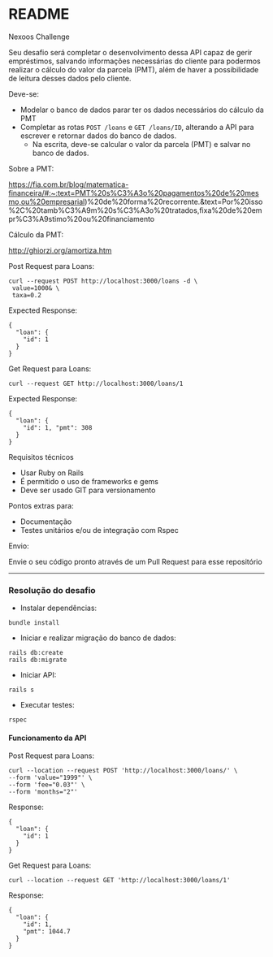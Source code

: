 # README

Nexoos Challenge

Seu desafio será completar o desenvolvimento dessa API capaz de gerir empréstimos, salvando informações necessárias do cliente para podermos realizar o cálculo do valor da parcela (PMT), além de haver a possibilidade de leitura desses dados pelo cliente.

Deve-se:

- Modelar o banco de dados parar ter os dados necessários do cálculo da PMT
- Completar as rotas `POST /loans` e `GET /loans/ID`, alterando a API para escrever e retornar dados do banco de dados.
  - Na escrita, deve-se calcular o valor da parcela (PMT) e salvar no banco de dados.

Sobre a PMT:

https://fia.com.br/blog/matematica-financeira/#:~:text=PMT%20s%C3%A3o%20pagamentos%20de%20mesmo,ou%20empresarial)%20de%20forma%20recorrente.&text=Por%20isso%2C%20tamb%C3%A9m%20s%C3%A3o%20tratados,fixa%20de%20empr%C3%A9stimo%20ou%20financiamento

Cálculo da PMT:

http://ghiorzi.org/amortiza.htm


Post Request para Loans:

```
curl --request POST http://localhost:3000/loans -d \
 value=1000& \
 taxa=0.2
```

Expected Response:

```
{
  "loan": {
    "id": 1
  }
}
```

Get Request para Loans:

```curl --request GET http://localhost:3000/loans/1```

Expected Response:
```
{
  "loan": {
    "id": 1, "pmt": 308
  }
}
```

Requisitos técnicos
- Usar Ruby on Rails
- É permitido o uso de frameworks e gems
- Deve ser usado GIT para versionamento

Pontos extras para:

- Documentação
- Testes unitários e/ou de integração com Rspec

Envio:

Envie o seu código pronto através de um Pull Request para esse repositório

---

### Resolução do desafio
* Instalar dependências:
```
bundle install
```
* Iniciar e realizar migração do banco de dados:
```
rails db:create
rails db:migrate
```

* Iniciar API:
```
rails s
```
* Executar testes:
```
rspec
```
#### Funcionamento da API

Post Request para Loans:

```
curl --location --request POST 'http://localhost:3000/loans/' \
--form 'value="1999"' \
--form 'fee="0.03"' \
--form 'months="2"'
```

Response:

```
{
  "loan": {
    "id": 1
  }
}
```

Get Request para Loans:

```curl --location --request GET 'http://localhost:3000/loans/1'```

Response:
```
{
  "loan": {
    "id": 1, 
    "pmt": 1044.7
  }
}
```